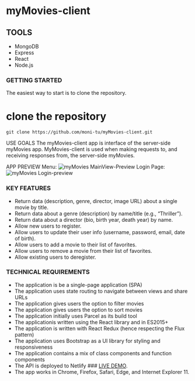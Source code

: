 # myMovies-client

## TOOLS

- MongoDB
- Express
- React
- Node.js

### GETTING STARTED

The easiest way to start is to clone the repository.

# clone the repository

```
git clone https://github.com/moni-tu/myMovies-client.git
```

USE GOALS
The myMovies-client app is interface of the server-side myMovies app. MyMovies-client is used when making requests to, and receiving responses from, the server-side myMovies.

APP PREVIEW
Menu:
![myMovies MainView-Preview](https://user-images.githubusercontent.com/91124224/161581058-2fbcd009-e77b-4026-b2f6-6ced916d591c.png)
Login Page:
![myMovies Login-preview](https://user-images.githubusercontent.com/91124224/161581881-8d246c05-cd70-4601-ae2d-9d4dd51eb90e.png)

### KEY FEATURES

- Return data (description, genre, director, image URL) about a single movie by title.
- Return data about a genre (description) by name/title (e.g., “Thriller”).
- Return data about a director (bio, birth year, death year) by name.
- Allow new users to register.
- Allow users to update their user info (username, password, email, date of birth).
- Allow users to add a movie to their list of favorites.
- Allow users to remove a movie from their list of favorites.
- Allow existing users to deregister.

### TECHNICAL REQUIREMENTS

- The application is be a single-page application (SPA)
- The application uses state routing to navigate between views and share URLs
- The application gives users the option to filter movies
- The application gives users the option to sort movies
- The application initially uses Parcel as its build tool
- The applicationis written using the React library and in ES2015+
- The application is written with React Redux (hence respecting the Flux pattern)
- The application uses Bootstrap as a UI library for styling and responsiveness
- The application contains a mix of class components and function components
- The API is deployed to Netlify ### <a href="https://624b0be321937b090192e2e0--my-awesome-movies.netlify.app/">LIVE DEMO</a>.
- The app works in Chrome, Firefox, Safari, Edge, and Internet Explorer 11.
